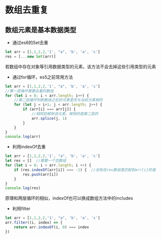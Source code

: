 # 数组去重复
## 数组元素是基本数据类型
- 通过es6的Set去重
```javascript
let arr = [1,1,2,2,'1', "a", 'b', 'a', 'c']
res = [...new Set(arr)]
```
若数组中存在对象等引用数据类型的元素，该方法不会去掉这些引用类型的元素
- 通过for循环，es5之前常用方法
```javascript
let arr = [1,1,2,2,'1', "a", 'b', 'a', 'c']
//第一层循环需要去重的数组
for (let i = 0; i < arr.length; i++) {
    //第二层循环判断数组之后的元素是否与当前元素相同
    for (let j = i+1; j < arr.length; j++) {
        if (arr[i] === arr[j]) {
            //相同则移除该元素，移除的是第二层的
            arr.splice(j, 1)
        }
    }
}
console.log(arr)
```
- 利用indexOf去重
```javascript
let arr = [1,1,2,2,'1', "a", 'b', 'a', 'c']
let res = []  //需要一个空数组
for (let i = 0; i < arr.length; i ++) {
    if (res.indexOf(arr[i]) === -1) {  //没有在res数组里匹配到arr[i]的值
        res.push(arr[i])
    }
}
console.log(res)
```
原理和两层循环的相似，indexOf也可以换成数组方法中的includes
- 利用filter
```javascript
let arr = [1,1,2,2,'1', "a", 'b', 'a', 'c']
arr.filter((i, index) => {
    return arr.indexOf(i, 0) === index
})
```



